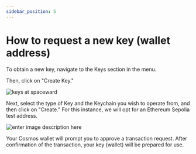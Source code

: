 ```yaml
---
sidebar_position: 5
---
```


# How to request a new key (wallet address)

To obtain a new key, navigate to the Keys section in the menu.

Then, click on "Create Key."

![keys at spaceward](https://i.ibb.co/TvcxT1g/Screenshot-2024-02-15-at-18-44-23.png)

Next, select the type of Key and the Keychain you wish to operate from, and then click on "Create." For this instance, we will opt for an Ethereum Sepolia test address.

![enter image description here](https://i.ibb.co/4mwsfgT/Screenshot-2024-02-15-at-18-44-50.png)

Your Cosmos wallet will prompt you to approve a transaction request. After confirmation of the transaction, your key (wallet) will be prepared for use.

